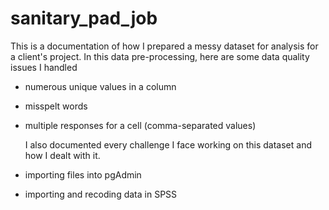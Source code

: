 # sanitary_pad_job
This is a documentation of how I prepared a messy dataset for analysis for a client's project.
In this data pre-processing, here are some data quality issues I handled
* numerous unique values in a column
* misspelt words
* multiple responses for a cell (comma-separated values)
  
  I also documented every challenge I face working on this dataset and how I dealt with it.
* importing files into pgAdmin
* importing and recoding data in SPSS
  
